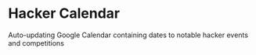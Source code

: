 # Hacker Calendar
Auto-updating Google Calendar containing dates to notable hacker events and competitions
